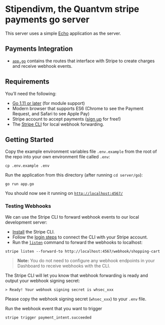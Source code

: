# Stipendivm, the Quantvm stripe payments go server

This server uses a simple [Echo](https://echo.labstack.com/) application as the server.

## Payments Integration

- [`app.go`](app.go) contains the routes that interface with Stripe to create charges and receive webhook events.

## Requirements

You’ll need the following:

- [Go 1.11 or later](https://golang.org/doc/install) (for module support)
- Modern browser that supports ES6 (Chrome to see the Payment Request, and Safari to see Apple Pay)
- Stripe account to accept payments ([sign up](https://dashboard.stripe.com/register) for free!)
- The [Stripe CLI](https://github.com/stripe/stripe-cli) for local webhook forwarding.

## Getting Started

Copy the example environment variables file `.env.example` from the root of the repo into your own environment file called `.env`:

```
cp .env.example .env
```

Run the application from this directory (after running `cd server/go`):

```
go run app.go
```

You should now see it running on [`http://localhost:4567/`](http://localhost:4567/)

### Testing Webhooks

We can use the Stripe CLI to forward webhook events to our local development server:

- [Install](https://github.com/stripe/stripe-cli#installation) the Stripe CLI.
- Follow the [login steps](https://github.com/stripe/stripe-cli#login) to connect the CLI with your Stripe account.
- Run the [`listen`](https://github.com/stripe/stripe-cli#listen) command to forward the webhooks to localhost:

```
stripe listen --forward-to http://localhost:4567/webhook/shopping-cart
```

> **Note:** You do not need to configure any webhook endpoints in your Dashboard to receive webhooks with the CLI.

The Stripe CLI will let you know that webhook forwarding is ready and output your webhook signing secret:

    > Ready! Your webhook signing secret is whsec_xxx

Please copy the webhook signing secret (`whsec_xxx`) to your `.env` file.

Run the webhook event that you want to trigger

```
stripe trigger payment_intent.succeeded
```

